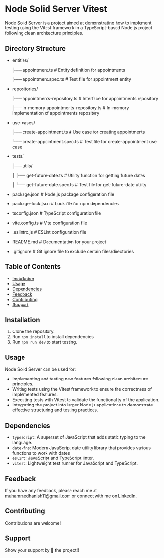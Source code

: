 # Node Solid Server Vitest

Node Solid Server is a project aimed at demonstrating how to implement testing using the Vitest framework in a TypeScript-based Node.js project following clean architecture principles.

## Directory Structure

- entities/
  
  ├── appointment.ts             # Entity definition for appointments
  
  ├── appointment.spec.ts        # Test file for appointment entity

- repositories/
  
  ├── appointments-repository.ts      # Interface for appointments repository

  ├── in-memory-appointments-repository.ts # In-memory implementation of appointments repository

- use-cases/
  
  ├── create-appointment.ts      # Use case for creating appointments
  
  └── create-appointment.spec.ts # Test file for create-appointment use case

- tests/
  
  ├── utils/
  
  │   ├── get-future-date.ts     # Utility function for getting future dates

  │   └── get-future-date.spec.ts # Test file for get-future-date utility

- package.json                   # Node.js package configuration file
- package-lock.json              # Lock file for npm dependencies
- tsconfig.json                  # TypeScript configuration file
- vite.config.ts                 # Vite configuration file
- .eslintrc.js                   # ESLint configuration file
- README.md                      # Documentation for your project
- .gitignore                     # Git ignore file to exclude certain files/directories

## Table of Contents

- [Installation](#installation)
- [Usage](#usage)
- [Dependencies](#dependencies)
- [Feedback](#feedback)
- [Contributing](#contributing)
- [Support](#support)

## Installation

1. Clone the repository.
2. Run `npm install` to install dependencies.
2. Run `npm run dev` to start testing.

## Usage

Node Solid Server can be used for:

- Implementing and testing new features following clean architecture principles.
- Writing tests using the Vitest framework to ensure the correctness of implemented features.
- Executing tests with Vitest to validate the functionality of the application.
- Integrating the project into larger Node.js applications to demonstrate effective structuring and testing practices.

## Dependencies

- `typescript`: A superset of JavaScript that adds static typing to the language.
- `date-fns`: Modern JavaScript date utility library that provides various functions to work with dates
- `eslint`: JavaScript and TypeScript linter.
- `vitest`: Lightweight test runner for JavaScript and TypeScript.


## Feedback

If you have any feedback, please reach me at [muhammedhanish11@gmail.com](mailto:muhammedhanish11@gmail.com) or connect with me on [LinkedIn](https://www.linkedin.com/in/muhdhanish/).

## Contributing

Contributions are welcome! 

## Support

Show your support by 🌟 the project!!
